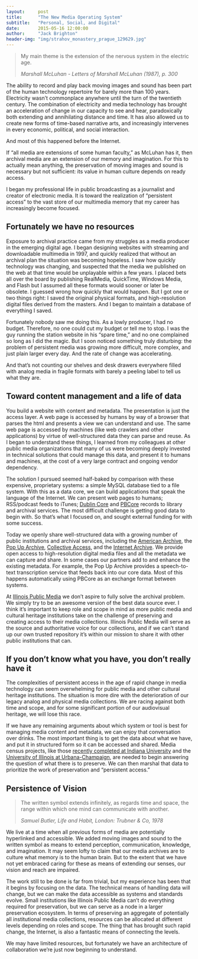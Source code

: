 ```yaml
---
layout:     post
title:      "The New Media Operating System"
subtitle:   "Personal, Social, and Digital"
date:       2015-05-16 12:00:00
author:     "Jack Brighton"
header-img: "img/strahov_monastery_prague_129629.jpg"
---
```


> My main theme is the extension of the nervous system in the electric age.
>
> <cite>Marshall McLuhan - Letters of Marshall McLuhan (1987), p. 300</cite>

The ability to record and play back moving images and sound has been part of the human technology repertoire for barely more than 100 years. Electricity wasn’t commonplace anywhere until the turn of the twentieth century. The combination of electricity and media technology has brought an acceleration of change in our capacity to see and hear, paradoxically both extending and annihilating distance and time.  It has also allowed us to create new forms of time-based narrative arts, and increasingly intervenes in every economic, political, and social interaction. 

And most of this happened before the Internet.

If “all media are extensions of some human faculty,” as McLuhan has it, then archival media are an extension of our memory and imagination. For this to actually mean anything, the preservation of moving images and sound is necessary but not sufficient: its value in human culture depends on ready access. 

I began my professional life in public broadcasting as a journalist and creator of electronic media. It is toward the realization of “persistent access” to the vast store of our multimedia memory that my career has increasingly become focused. 


## Fortunately we have no resources

Exposure to archival practice came from my struggles as a media producer in the emerging digital age. I began designing websites with streaming and downloadable multimedia in 1997, and quickly realized that without an archival plan the situation was becoming hopeless. I saw how quickly technology was changing, and suspected that the media we published on the web at that time would be unplayable within a few years. I placed bets all over the board by publishing RealMedia, QuickTime, Windows Media, and Flash but I assumed all these formats would sooner or later be obsolete. I guessed wrong how quickly that would happen. But I got one or two things right: I saved the original physical formats, and high-resolution digital files derived from the masters. And I began to maintain a database of everything I saved.

Fortunately nobody saw me doing this. As a lowly producer, I had no budget. Therefore, no one could cut my budget or tell me to stop. I was the guy running the station website in his “spare time,” and no one complained so long as I did the magic. But I soon noticed something truly disturbing: the problem of persistent media was growing more difficult, more complex, and just plain larger every day. And the rate of change was accelerating. 

And that’s not counting our shelves and desk drawers everywhere filled with analog media in fragile formats with barely a peeling label to tell us what they are. 


## Toward content management and a life of data

You build a website with content and metadata. The presentation is just the access layer. A web page is accessed by humans by way of a browser that parses the html and presents a view we can understand and use. The same web page is accessed by machines (like web crawlers and other applications) by virtue of well-structured data they can parse and reuse. As I began to understand these things, I learned from my colleagues at other public media organizations that many of us were becoming deeply invested in technical solutions that could manage this data, and present it to humans and machines, at the cost of a very large contract and ongoing vendor dependency. 

The solution I pursued seemed half-baked by comparison with these expensive, proprietary systems: a simple MySQL database tied to a file system. With this as a data core, we can build applications that speak the language of the Internet. We can present web pages to humans; RSS/podcast feeds to iTunes; [Dublin Core](http://dublincore.org/) and [PBCore](http://pbcore.org/) records to library and archival services.  The most difficult challenge is getting good data to begin with. So that’s what I focused on, and sought external funding for with some success.

Today we openly share well-structured data with a growing number of public institutions and archival services, including the [American Archive](http://americanarchive.org/), the [Pop Up Archive](https://popuparchive.org/), [Collective Access](http://collectiveaccess.org/), and the [Internet Archive](https://archive.org/).  We provide open access to high-resolution digital media files and all the metadata we can capture and share. In some cases our partners add to and enhance the existing metadata. For example, the Pop Up Archive provides a speech-to-text transcription service that feeds back into our core data. Most of this happens automatically using PBCore as an exchange format between systems.

At [Illinois Public Media](http://will.illinois.edu) we don’t aspire to fully solve the archival problem. We simply try to be an awesome version of the best data source ever. I think it’s important to keep role and scope in mind as more public media and cultural heritage institutions take on the challenge of preserving and creating access to their media collections. Illinois Public Media will serve as the source and authoritative voice for our collections, and if we can’t stand up our own trusted repository it’s within our mission to share it with other public institutions that can.

## If you don’t know what you have, you don’t really have it

The complexities of persistent access in the age of rapid change in media technology can seem overwhelming for public media and other cultural heritage institutions. The situation is more dire with the deterioration of our legacy analog and physical media collections. We are racing against both time and scope, and for some significant portion of our audiovisual heritage, we will lose this race. 

If we have any remaining arguments about which system or tool is best for managing media content and metadata, we can enjoy that conversation over drinks. The most important thing is to get the data about what we have, and put it in structured form so it can be accessed and shared. Media census projects, like those [recently completed at Indiana University](http://www.indiana.edu/~medpres/) and the [University of Illinois at Urbana-Champaign](https://www.ideals.illinois.edu/handle/2142/58899), are needed to begin answering the question of what there is to preserve. We can then marshal that data to prioritize the work of preservation and “persistent access.”


## Persistence of Vision

> The written symbol extends infinitely, as regards time and space, the range within which one mind can communicate with another.
>
> <cite>Samuel Butler, Life and Habit, London: Trubner &amp; Co, 1978</cite>

We live at a time when all previous forms of media are potentially hyperlinked and accessible. We added moving images and sound to the written symbol as means to extend perception, communication, knowledge, and imagination. It may seem lofty to claim that our media archives are to culture what memory is to the human brain. But to the extent that we have not yet embraced caring for these as means of extending our senses, our vision and reach are impaired.

The work still to be done is far from trivial, but my experience has been that it begins by focusing on the data. The technical means of handling data will change, but we can make the data accessible as systems and standards evolve.  Small institutions like Illinois Public Media can’t do everything required for preservation, but we can serve as a node in a larger preservation ecosystem. In terms of preserving an aggregate of potentially all institutional media collections, resources can be allocated at different levels depending on roles and scope. The thing that has brought such rapid change, the Internet, is also a fantastic means of connecting the levels. 

We may have limited resources, but fortunately we have an architecture of collaboration we’re just now beginning to understand. 
